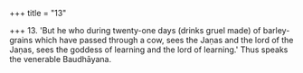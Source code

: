 +++
title = "13"

+++
13. 'But he who during twenty-one days (drinks gruel made) of barley-grains which have passed through a cow, sees the Jaṇas and the lord of the Jaṇas, sees the goddess of learning and the lord of learning.' Thus speaks the venerable Baudhāyana.
